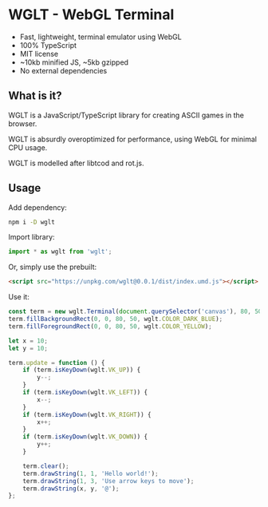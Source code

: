 # WGLT - WebGL Terminal

* Fast, lightweight, terminal emulator using WebGL
* 100% TypeScript
* MIT license
* ~10kb minified JS, ~5kb gzipped
* No external dependencies

## What is it?

WGLT is a JavaScript/TypeScript library for creating ASCII games in the browser.

WGLT is absurdly overoptimized for performance, using WebGL for minimal CPU usage.

WGLT is modelled after libtcod and rot.js.

## Usage

Add dependency:

```bash
npm i -D wglt
```

Import library:

```typescript
import * as wglt from 'wglt';
```

Or, simply use the prebuilt:

```html
<script src="https://unpkg.com/wglt@0.0.1/dist/index.umd.js"></script>
```

Use it:

```typescript
const term = new wglt.Terminal(document.querySelector('canvas'), 80, 50);
term.fillBackgroundRect(0, 0, 80, 50, wglt.COLOR_DARK_BLUE);
term.fillForegroundRect(0, 0, 80, 50, wglt.COLOR_YELLOW);

let x = 10;
let y = 10;

term.update = function () {
    if (term.isKeyDown(wglt.VK_UP)) {
        y--;
    }
    if (term.isKeyDown(wglt.VK_LEFT)) {
        x--;
    }
    if (term.isKeyDown(wglt.VK_RIGHT)) {
        x++;
    }
    if (term.isKeyDown(wglt.VK_DOWN)) {
        y++;
    }

    term.clear();
    term.drawString(1, 1, 'Hello world!');
    term.drawString(1, 3, 'Use arrow keys to move');
    term.drawString(x, y, '@');
};
```
